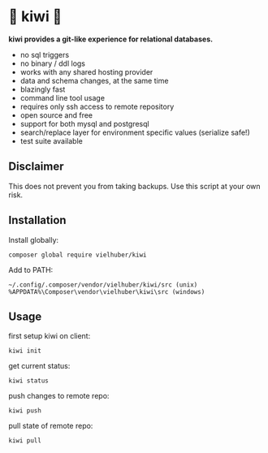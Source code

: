 # 🥝 kiwi 🥝

**kiwi provides a git-like experience for relational databases.**

* no sql triggers
* no binary / ddl logs
* works with any shared hosting provider
* data and schema changes, at the same time
* blazingly fast
* command line tool usage
* requires only ssh access to remote repository
* open source and free
* support for both mysql and postgresql
* search/replace layer for environment specific values (serialize safe!)
* test suite available

## Disclaimer

This does not prevent you from taking backups. Use this script at your own risk.

## Installation

Install globally:
```
composer global require vielhuber/kiwi
```
Add to PATH:
```
~/.config/.composer/vendor/vielhuber/kiwi/src (unix)
%APPDATA%\Composer\vendor\vielhuber\kiwi\src (windows)
```

## Usage

first setup kiwi on client:

`kiwi init`

get current status:

`kiwi status`

push changes to remote repo:

`kiwi push`

pull state of remote repo:

`kiwi pull`
